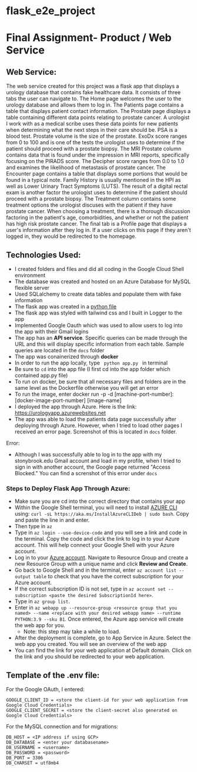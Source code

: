 # flask_e2e_project

# Final Assignment- Product / Web Service

## Web Service: 
The web service created for this project was a flask app that displays a urology database that contains fake healthcare data. It consists of three tabs the user can navigate to. The Home page welcomes the user to the urology database and allows them to log in. The Patients page contains a table that displays patient contact information. The Prostate page displays a table containing different data points relating to prostate cancer. A urologist I work with as a medical scribe uses these data points for new patients when determining what the next steps in their care should be. PSA is a blood test. Prostate volume is the size of the prostate. ExoDx score ranges from 0 to 100 and is one of the tests the urologist uses to determine if the patient should proceed with a prostate biopsy. The MRI Prostate column contains data that is found under the impression in MRI reports, specifically focusing on the PIRADS score. The Decipher score ranges from 0.0 to 1.0 and examines the likelihood of metastasis of prostate cancer. The Encounter page contains a table that displays some portions that would be found in a typical note. Family History is usually mentioned in the HPI as well as Lower Urinary Tract Symptoms (LUTS). The result of a digital rectal exam is another factor the urologist uses to determine if the patient should proceed with a prostate biopsy. The Treatment column contains some treatment options the urologist discuses with the patient if they have prostate cancer. When choosing a treatment, there is a thorough discussion factoring in the patient's age, comorbidities, and whether or not the patient has high risk prostate cancer. The final tab is a Profile page that displays a user's information after they log in. If a user clicks on this page if they aren't logged in, they would be redirected to the homepage. 

## Technologies Used:
- I created folders and files and did all coding in the Google Cloud Shell environment 
- The database was created and hosted on an Azure Database for MySQL flexible server
- Used SQLalchemy to create data tables and populate them with fake information 
- The flask app was created in a [python file](https://github.com/zf81/flask_e2e_project/blob/main/app/app.py)
- The flask app was styled with tailwind css and I built in Logger to the app
- Implemented Google Oauth which was used to allow users to log into the app with their Gmail logins
- The app has an **API service**. Specific queries can be made through the URL and this will display specific information from each table. Sample queries are located in the <code>docs</code> folder 
- The app was  conainerized through **docker**
- In order to run the app locally, type <code> python app.py </code> in terminal
- Be sure to <code>cd</code> into the app file (I first cd into the app folder which contained app.py file)
- To run on docker, be sure that all necessary files and folders are in the same level as the Dockerfile otherwise you will get an error 
- To run the image, enter docker run -p -d [machine-port-number]:[docker-image-port-number] [image-name]
- I deployed the app through Azure. Here is the link: https://urologyapp.azurewebsites.net
- The app was able to load the patients data page successfully after deploying through Azure. However, when I tried to load other pages I received an error page. Screenshot of this is located in <code>docs</code> folder. 

Error:
- Although I was successfully able to log in to the app with my stonybrook.edu Gmail account and load in my profile, when I tried to sign in with another account, the Google page returned "Access Blocked." You can find a screnshot of this error under <code>docs</code>

### Steps to Deploy Flask App Through Azure:
- Make sure you are cd into the correct directory that contains your app
- Within the Google Shell terminal, you will need to install [AZURE CLI](https://learn.microsoft.com/en-us/cli/azure/install-azure-cli-linux?pivots=apt) using: ```curl -sL https://aka.ms/InstallAzureCLIDeb | sudo bash```. Copy and paste the line in and enter.
- Then type in ```az```
- Type in ```az login --use-device-code``` and you will see a link and code in the terminal. Copy the code and click the link to log in to your Azure account. This will help connect your Google Shell with your Azure account.
- Log in to your [Azure account](https://azure.microsoft.com/en-us/). Navigate to Resource Group and create a new Resource Group with a unique name and click **Review and Create**. 
- Go back to Google Shell and in the terminal, enter ```az account list --output table``` to check that you have the correct subscription for your Azure account. 
- If the correct subscription ID is not set, type in ```az account set --subscription <paste the desired SubscriptionId here>```.
- Type in ```az group list```.
- Enter in ```az webapp up --resource-group <resource group that you named> --name <replace with your desired webapp name> --runtime PYTHON:3.9 --sku B1```. Once entered, the Azure app service will create the web app for you.
   - Note: this step may take a while to load.
- After the deployment is complete, go to App Service in Azure. Select the web app you created. You will see an overview of the web app
- You can find the link for your web application at Default domain. Click on the link and you should be redirected to your web application.


## Template of the .env file:
For the Google OAuth, I entered: 
```
GOOGLE_CLIENT_ID = <store the client-id for your web application from Google Cloud Credentials>
GOOGLE_CLIENT_SECRET = <store the client-secret also generated on Google Cloud Credentials>
```

For the MySQL connection and for migrations:
```
DB_HOST = <IP address if using GCP>
DB_DATABASE = <enter your databasename>
DB_USERNAME = <username>
DB_PASSWORD = <password>
DB_PORT = 3306
DB_CHARSET = utf8mb4
```
